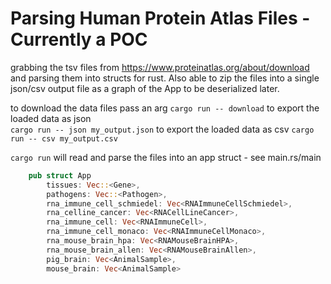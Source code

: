 # Parsing Human Protein Atlas Files - Currently a POC

grabbing the tsv files from https://www.proteinatlas.org/about/download and parsing them into structs for rust. Also able to zip the files into a single json/csv output file as a graph of the App to be deserialized later. 

to download the data files pass an arg
`cargo run -- download`
to export the loaded data as json  
`cargo run -- json my_output.json`
to export the loaded data as csv
`cargo run -- csv my_output.csv`

`cargo run` will read and parse the files into an app struct - see main.rs/main

```rust
    pub struct App
        tissues: Vec::<Gene>,
        pathogens: Vec::<Pathogen>,
        rna_immune_cell_schmiedel: Vec<RNAImmuneCellSchmiedel>,
        rna_celline_cancer: Vec<RNACellLineCancer>,
        rna_immune_cell: Vec<RNAImmuneCell>,
        rna_immune_cell_monaco: Vec<RNAImmuneCellMonaco>,
        rna_mouse_brain_hpa: Vec<RNAMouseBrainHPA>,
        rna_mouse_brain_allen: Vec<RNAMouseBrainAllen>,
        pig_brain: Vec<AnimalSample>,
        mouse_brain: Vec<AnimalSample>
